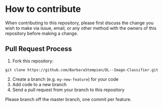# How to contribute

When contributing to this repository, please first discuss the change you wish to make via issue, email, or any other method with the owners of this repository before making a change.

## Pull Request Process

1. Fork this repository:  

`git clone https://github.com/BarbaraStempien/DL--Image-Classifier.git`

2. Create a branch (e.g. `my-new-feature`) for your code
3. Add code to a new branch
4. Send a pull request from your branch to this repository

Please branch off the master branch, one commit per feature.



